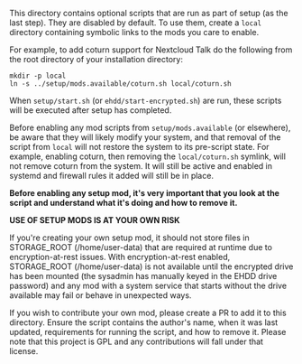 This directory contains optional scripts that are run as part of setup (as the last step). They are disabled by default. To use them, create a `local` directory containing symbolic links to the mods you care to enable.

For example, to add coturn support for Nextcloud Talk do the following from the root directory of your installation directory:

```
mkdir -p local
ln -s ../setup/mods.available/coturn.sh local/coturn.sh
```

When `setup/start.sh` (or `ehdd/start-encrypted.sh`) are run, these scripts will be executed after setup has completed.

Before enabling any mod scripts from `setup/mods.available` (or elsewhere), be aware that they will likely modify your system, and that removal of the script from `local` will not restore the system to its pre-script state. For example, enabling coturn, then removing the `local/coturn.sh` symlink, will not remove coturn from the system. It will still be active and enabled in systemd and firewall rules it added will still be in place.

**Before enabling any setup mod, it's very important that you look at the script and understand what it's doing and how to remove it.**

**USE OF SETUP MODS IS AT YOUR OWN RISK**

If you're creating your own setup mod, it should not store files in STORAGE_ROOT (/home/user-data) that are required at runtime due to encryption-at-rest issues. With encryption-at-rest enabled, STORAGE_ROOT (/home/user-data) is not available until the encrypted drive has been mounted (the sysadmin has manually keyed in the EHDD drive password) and any mod with a system service that starts without the drive available may fail or behave in unexpected ways.

If you wish to contribute your own mod, please create a PR to add it
to this directory. Ensure the script contains the author's name, when
it was last updated, requirements for running the script, and how to
remove it. Please note that this project is GPL and any contributions
will fall under that license.

